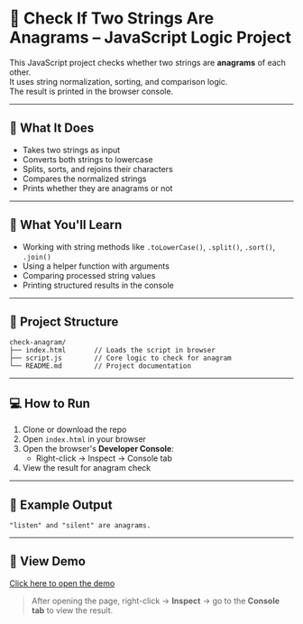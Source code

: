 # 🔄 Check If Two Strings Are Anagrams – JavaScript Logic Project

This JavaScript project checks whether two strings are **anagrams** of each other.  
It uses string normalization, sorting, and comparison logic.  
The result is printed in the browser console.

---

## 🚀 What It Does

- Takes two strings as input
- Converts both strings to lowercase
- Splits, sorts, and rejoins their characters
- Compares the normalized strings
- Prints whether they are anagrams or not

---

## 🧠 What You'll Learn

- Working with string methods like `.toLowerCase()`, `.split()`, `.sort()`, `.join()`
- Using a helper function with arguments
- Comparing processed string values
- Printing structured results in the console

---

## 📁 Project Structure

```
check-anagram/
├── index.html       // Loads the script in browser
├── script.js        // Core logic to check for anagram
└── README.md        // Project documentation
```

---

## 💻 How to Run

1. Clone or download the repo
2. Open `index.html` in your browser
3. Open the browser's **Developer Console**:
   - Right-click → Inspect → Console tab
4. View the result for anagram check

---

## 🧪 Example Output

```
"listen" and "silent" are anagrams.
```

---

## 🔗 View Demo

[Click here to open the demo](https://abhishekdevelops.github.io/check-anagram)

> After opening the page, right-click → **Inspect** → go to the **Console tab** to view the result.
